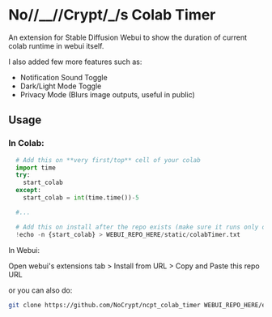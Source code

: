 # No//__//Crypt/_/s Colab Timer

An extension for Stable Diffusion Webui to show the duration of current colab runtime in webui itself.

I also added few more features such as:

- Notification Sound Toggle
- Dark/Light Mode Toggle
- Privacy Mode (Blurs image outputs, useful in public)

## Usage

### In Colab:

```py
  # Add this on **very first/top** cell of your colab
  import time
  try:
    start_colab
  except:
    start_colab = int(time.time())-5

  #...

  # Add this on install after the repo exists (make sure it runs only once)
  !echo -n {start_colab} > WEBUI_REPO_HERE/static/colabTimer.txt
```

In Webui:

Open webui's extensions tab > Install from URL > Copy and Paste this repo URL

or you can also do:
```sh
git clone https://github.com/NoCrypt/ncpt_colab_timer WEBUI_REPO_HERE/extensions
```
